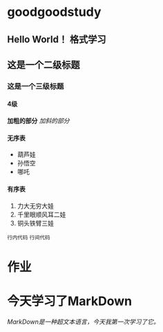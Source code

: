 # goodgoodstudy
## Hello World！  格式学习

## 这是一个二级标题
### 这是一个三级标题
#### 4级

**加粗的部分**    *加斜的部分*


#### 无序表
* 葫芦娃
* 孙悟空
* 哪吒

#### 有序表
1. 力大无穷大娃
1. 千里眼顺风耳二娃
1. 铜头铁臂三娃

`行内代码`
```行间代码```

# 作业
# 今天学习了MarkDown
###### MarkDown是一种超文本语言，今天我第一次学习了它。
